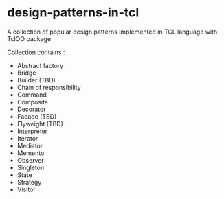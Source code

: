 # design-patterns-in-tcl
A collection of popular design patterns implemented in TCL language with TclOO package

Collection contains :
- Abstract factory
- Bridge
- Builder (TBD)
- Chain of responsibility
- Command
- Composite
- Decorator
- Facade (TBD)
- Flyweight (TBD)
- Interpreter
- Iterator
- Mediator
- Memento
- Observer
- Singleton
- State
- Strategy
- Visitor
